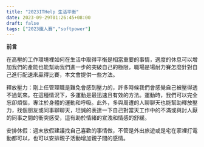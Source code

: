 ```yaml
---
title: "2023ITHelp 生活平衡"
date: 2023-09-29T01:26:45+08:00
draft: false
tags: ["2023鐵人賽","softpower"]
---
```


**前言**

在高壓的工作環境裡如何在生活中取得平衡是相當重要的事情，適度的休息可以增加我們的產能也能幫助我們進一步的突破自己的極限，職場是場耐力賽怎麼針對自己進行配速來贏得比賽，本文會提供一些方法。

釋放壓力：剛上任管理職是難免會感到壓力的，許多時候我們會感覺自己被壓得透不過氣來。在這種情況下，多運動是最迅速且有效的方法。運動時，我們可以完全忘卻煩惱，專注於身體的運動和呼吸。此外，多與周遭的人聊聊天也能幫助釋放壓力，找個朋友或同事聊聊天，坦誠的表達一下自己對當天工作中的不滿或與討人厭的同事之間的衝突感受，這有助於情緒的宣洩和情感的舒緩。

安排休假：週末放假建議找自己喜歡的事情做，不管是外出旅遊或是宅在家裡打電動都可以，也可以安排親子活動增加親子間的感情。
